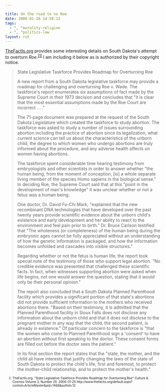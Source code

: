 ```yaml
---

title: On the road to no Roe
date: 2006-01-26 14:58:12
tags:
  - ", "morality-religion
  - ", "politics-law
layout: rut
---
```



<p><a href="http://www.thefactis.org" title="TheFactIs">TheFactIs.org</a> provides some interesting details on South Dakota's attempt to overturn <i>Roe</i>.<sup><a href="http://www.thefactis.org/default.aspx?control=ArticleMaster&amp;aid=1466&amp;authid=12" title="State Legislative Taskforce Provides Roadmap for Overturning Roe">[1]</a></sup> I am including it below as is authorized by their copyright notice.</p>  <blockquote><p>State Legislative Taskforce Provides Roadmap for Overturning Roe</p> <p>A new report from a South Dakota legislative taskforce may provide a roadmap for challenging and overturning Roe v. Wade. The taskforce's report enumerates six assumptions of fact made by the Supreme Court in their 1973 decision and concludes that "it is clear that the most essential assumptions made by the Roe Court are incorrect . . ."</p> <p>The 71-page document was prepared at the request of the South Dakota Legislature which created the taskforce to study abortion. The taskforce was asked to study a number of issues surrounding abortion including the practice of abortion since its legalization, what current science can tell us about the characteristics of the unborn child, the degree to which women who undergo abortions are truly informed about the procedure, and any adverse health affects on women having abortions.</p> <p>The taskforce spent considerable time hearing testimony from embryologists and other scientists in order to answer whether "the human being, from the moment of conception, [is] a whole separate living member of the species Homo sapiens in the biological sense." In deciding Roe, the Supreme Court said that at this "point in the development of man's knowledge" it was unclear whether or not a fetus was a human being.</p> <p>One doctor, Dr. David Fu-Chi Mark, "explained that the new recombinant DNA technologies that have developed over the past twenty years provide scientific evidence about the unborn child's existence and early development and her ability to react to the environment and feel pain prior to birth." Dr. Bruce Carlson testified that "The wholeness (or completeness) of the human being during the embryonic ages cannot be fully appreciated without an understanding of how the genetic information is packaged, and how the information becomes unfolded and cascades into visible structures."</p> <p>Regarding whether or not the fetus is human life, the report took special note of the testimony of those who support legal abortion. "No credible evidence was presented that challenged these scientific facts. In fact, when witnesses supporting abortion were asked when life begins, not one would answer the question, stating that it would only be their personal opinion."</p> <p>The report also concluded that a South Dakota Planned Parenthood facility which provides a significant portion of that state's abortions did not provide sufficient information to the mothers who received abortions there. "Based on their testimony, it is admitted that the Planned Parenthood facility in Sioux Falls does not disclose any information about the unborn child and that it does not disclose to the pregnant mother in any way that the child, the second patient, is already in existence." Of particular concern to the taskforce is "that the women who come to Planned Parenthood sign a 'consent' to have an abortion without first speaking to the doctor. These consent forms are filled out before the doctor sees the patient."</p> <p>In its final section the report states that the "state, the mother, and the child all have interests that justify changing the laws of the state of South Dakota to protect the child's life, first and foremost, to protect the mother-child relationship, and to protect the mother's health."</p></blockquote>  <ol><font size="-2"><li><font size="-2">TheFactIs.org. "State Legislative Taskforce Provides Roadmap for Overturning Roe" Culture &amp; Cosmos Volume 3, Number 25.  2006-01-25 http://www.thefactis.org/default.aspx?control=ArticleMaster&amp;aid=1466&amp;authid=12 </font></li></font></ol>

